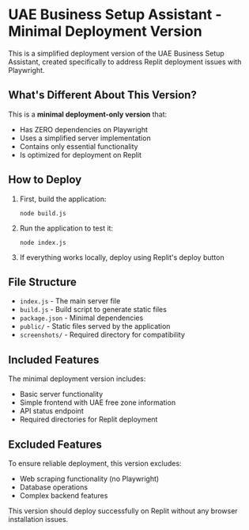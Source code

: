 # UAE Business Setup Assistant - Minimal Deployment Version

This is a simplified deployment version of the UAE Business Setup Assistant, created specifically to address Replit deployment issues with Playwright.

## What's Different About This Version?

This is a **minimal deployment-only version** that:
- Has ZERO dependencies on Playwright
- Uses a simplified server implementation 
- Contains only essential functionality
- Is optimized for deployment on Replit

## How to Deploy

1. First, build the application:
   ```
   node build.js
   ```

2. Run the application to test it:
   ```
   node index.js
   ```

3. If everything works locally, deploy using Replit's deploy button

## File Structure

- `index.js` - The main server file
- `build.js` - Build script to generate static files
- `package.json` - Minimal dependencies
- `public/` - Static files served by the application
- `screenshots/` - Required directory for compatibility

## Included Features

The minimal deployment version includes:
- Basic server functionality
- Simple frontend with UAE free zone information
- API status endpoint
- Required directories for Replit deployment

## Excluded Features

To ensure reliable deployment, this version excludes:
- Web scraping functionality (no Playwright)
- Database operations
- Complex backend features

This version should deploy successfully on Replit without any browser installation issues.